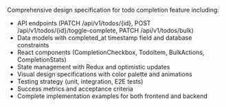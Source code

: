 Comprehensive design specification for todo completion feature including:
- API endpoints (PATCH /api/v1/todos/{id}, POST /api/v1/todos/{id}/toggle-complete, PATCH /api/v1/todos/bulk)
- Data models with completed_at timestamp field and database constraints
- React components (CompletionCheckbox, TodoItem, BulkActions, CompletionStats)
- State management with Redux and optimistic updates
- Visual design specifications with color palette and animations
- Testing strategy (unit, integration, E2E tests)
- Success metrics and acceptance criteria
- Complete implementation examples for both frontend and backend
